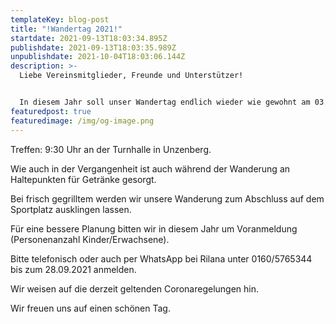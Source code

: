 ```yaml
---
templateKey: blog-post
title: "!Wandertag 2021!"
startdate: 2021-09-13T18:03:34.895Z
publishdate: 2021-09-13T18:03:35.989Z
unpublishdate: 2021-10-04T18:03:06.144Z
description: >-
  Liebe Vereinsmitglieder, Freunde und Unterstützer!


  In diesem Jahr soll unser Wandertag endlich wieder wie gewohnt am 03.10.2021 stattfinden!
featuredpost: true
featuredimage: /img/og-image.png
---
```

Treffen: 9:30 Uhr an der Turnhalle in Unzenberg.

Wie auch in der Vergangenheit ist auch während der Wanderung an Haltepunkten für Getränke gesorgt.

Bei frisch gegrilltem werden wir unsere Wanderung zum Abschluss auf dem Sportplatz ausklingen lassen.

Für eine bessere Planung bitten wir in diesem Jahr um Voranmeldung (Personenanzahl Kinder/Erwachsene).

Bitte telefonisch oder auch per WhatsApp bei Rilana unter 0160/5765344 bis zum 28.09.2021 anmelden.

Wir weisen auf die derzeit geltenden Coronaregelungen hin.

Wir freuen uns auf einen schönen Tag.
